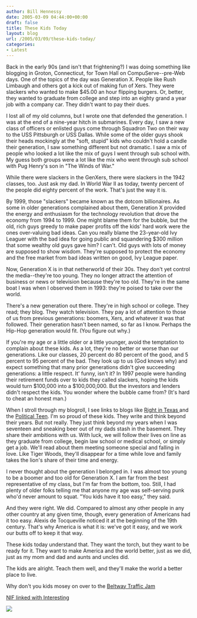 ```yaml
---
author: Bill Hennessy
date: 2005-03-09 04:44:00+00:00
draft: false
title: These Kids Today
layout: blog
url: /2005/03/09/these-kids-today/
categories:
- Latest
---
```


Back in the early 90s (and isn't that frightening?) I was doing something like blogging in Groton, Connecticut, for Town Hall on CompuServe--pre-Web days. One of the topics of the day was Generation X. People like Rush Limbaugh and others got a kick out of making fun of Xers. They were slackers who wanted to make $45.00 an hour flipping burgers. Or, better, they wanted to graduate from college and step into an eighty grand a year job with a company car. They didn't want to pay their dues.




I lost all of my old columns, but I wrote one that defended the generation. I was at the end of a nine-year hitch in submarines. Every day, I saw a new class of officers or enlisted guys come through Squadron Two on their way to the USS Pittsburgh or USS Dallas. While some of the older guys shook their heads mockingly at the "soft, stupid" kids who couldn't hold a candle their generation, I saw something different but not dramatic. I saw a mix of people who looked a lot like the mix of guys I went through sub school with. My guess both groups were a lot like the mix who went through sub school with Pug Henry's son in "The Winds of War."




While there were slackers in the GenXers, there were slackers in the 1942 classes, too. Just ask my dad. In World War II as today, twenty percent of the people did eighty percent of the work. That's just the way it is.




By 1999, those "slackers" became known as the dotcom billionaires. As some in older generations complained about them, Generation X provided the energy and enthusiasm for the technology revolution that drove the economy from 1994 to 1999. One might blame them for the bubble, but the old, rich guys greedy to make paper profits off the kids' hard work were the ones over-valuing bad ideas. Can you really blame the 23-year-old Ivy Leaguer with the bad idea for going public and squandering $300 million that some wealthy old guys gave him? I can't. Old guys with lots of money are supposed to show wisdom. They're supposed to protect the economy and the free market from bad ideas written on good, Ivy League paper.




Now, Generation X is in that netherworld of their 30s. They don't yet control the media--they're too young. They no longer attract the attention of business or news or television because they're too old. They're in the same boat I was when I observed them in 1993: they're poised to take over the world. 




There's a new generation out there. They're in high school or college. They read; they blog. They watch television. They pay a lot of attention to those of us from previous generations: boomers, Xers, and whatever it was that followed. Their generation hasn't been named, so far as I know. Perhaps the Hip-Hop generation would fit. (You figure out why.)




If you're my age or a little older or a little younger, avoid the temptation to complain about these kids. As a lot, they're no better or worse than our generations. Like our classes, 20 percent do 80 percent of the good, and 5 percent to 95 percent of the bad. They look up to us (God knows why) and expect something that many prior generations didn't give succeeding generations: a little respect. It' funny, isn't it? In 1997 people were handing their retirement funds over to kids they called slackers, hoping the kids would turn $100,000 into a $100,000,000. But the investors and lenders didn't respect the kids. You wonder where the bubble came from? (It's hard to cheat an honest man.)




When I stroll through my blogroll, I see links to blogs like [Right in Texas ](https://rightintx.blogspot.com/)and the [Political Teen](https://www.thepoliticalteen.net/). I'm so proud of these kids. They write and think beyond their years. But not really. They just think beyond my years when I was seventeen and sneaking beer out of my dads stash in the basement. They share their ambitions with us. With luck, we will follow their lives on line as they graduate from college, begin law school or medical school, or simply get a job. We'll read about them meeting someone special and falling in love. Like Tiger Woods, they'll disappear for a time while love and family takes the lion's share of their time and energy.




I never thought about the generation I belonged in. I was almost too young to be a boomer and too old for Generation X. I am far from the best representative of my class, but I'm far from the bottom, too. Still, I had plenty of older folks telling me that anyone my age was self-serving punk who'd never amount to squat. "You kids have it too easy," they said.




And they were right. We did. Compared to almost any other people in any other country at any given time, though, every generation of Americans had it too easy. Alexis de Tocqueville noticed it at the beginning of the 19th century. That's why America is what it is: we've got it easy, and we work our butts off to keep it that way.




These kids today understand that. They want the torch, but they want to be ready for it. They want to make America and the world better, just as we did, just as my mom and dad and aunts and uncles did.




The kids are alright. Teach them well, and they'll make the world a better place to live.




Why don't you kids mosey on over to the [Beltway Traffic Jam](https://www.outsidethebeltway.com/archives/9548)




[NIF linked with Interesting](https://trejrc0.blogspot.com/)

![](https://blog.billhennessy.com/aggbug.aspx?PostID=1324)

